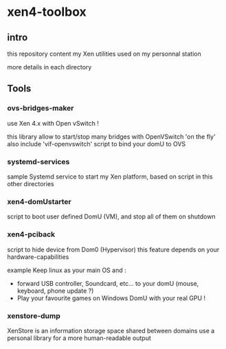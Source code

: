 # xen4-toolbox

## intro

this repository content my Xen utilities used on my personnal station

more details in each directory

## Tools

### ovs-bridges-maker

use Xen 4.x with Open vSwitch !

this library allow to start/stop many bridges with OpenVSwitch 'on the fly'
also include 'vif-openvswitch' script to bind your domU to OVS

### systemd-services

sample Systemd service to start my Xen platform, based on script in this other directories

### xen4-domUstarter

script to boot user defined DomU (VM), and stop all of them on shutdown

### xen4-pciback

script to hide device from Dom0 (Hypervisor)
this feature depends on your hardware-capabilities

example 
Keep linux as your main OS and : 
- forward USB controller, Soundcard, etc... to your domU (mouse, keyboard, phone update ?)
- Play your favourite games on Windows DomU with your real GPU !

### xenstore-dump

XenStore is an information storage space shared between domains
use a personal library for a more human-readable output




